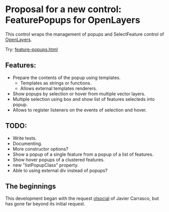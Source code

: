 Proposal for a new control: FeaturePopups for OpenLayers
========================================================

This control wraps the management of popups and SelectFeature control of [OpenLayers](http://openlayers.org).

Try: [feature-popups.html](http://jorix.github.com/OL-FeaturePopups/examples/feature-popups.html)

Features:
--------
 * Prepare the contents of the popup using templates.
    * Templates as strings or functions.
    * Allows external templates renderers.
 * Show popups by selection or hover from multiple vector layers.
 * Multiple selection using box and show list of features selecteds into popup.
 * Allows to register listeners on the events of selection and hover.
 
TODO:
----
 * Write tests.
 * Documenting.
 * More constructor options?
 * Show a popup of a single feature from  a popup of a list of features.
 * Show hover popups of a clustered features.
 * new "listPopupClass" property.
 * Able to using external div instead of popups?
 
The beginnings
--------------
This development began with the request [olsocial](http://osgeo-org.1803224.n2.nabble.com/HTML-template-popup-manager-tc6948565.html) 
of Javier Carrasco, but has gone far beyond its initial request.
